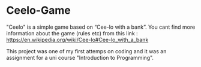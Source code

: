 # Ceelo-Game
"Ceelo" is a simple game based on “Cee-lo with a bank”. You cant find more information about the game (rules etc) from this link : https://en.wikipedia.org/wiki/Cee-lo#Cee-lo_with_a_bank

This project was one of my first attemps on coding and it was an assignment for a uni course "Introduction to Programming".
